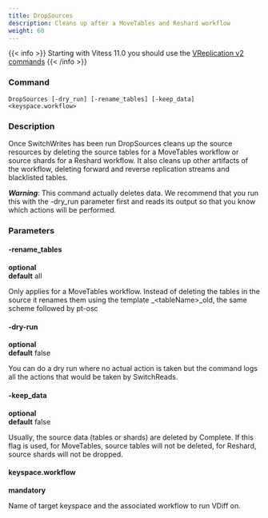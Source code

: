 ```yaml
---
title: DropSources
description: Cleans up after a MoveTables and Reshard workflow
weight: 60
---
```


{{< info >}}
Starting with Vitess 11.0 you should use the [VReplication v2 commands](../vreplication/v2)
{{< /info >}}

### Command

```
DropSources [-dry_run] [-rename_tables] [-keep_data] <keyspace.workflow>
```

### Description

Once SwitchWrites has been run DropSources cleans up the source resources by deleting the
source tables for a MoveTables workflow or source shards for a Reshard workflow. It also
cleans up other artifacts of the workflow, deleting forward and reverse replication streams and
blacklisted tables.

***Warning***: This command actually deletes data. We recommend that you run this
with the -dry_run parameter first and reads its output so that you know which actions will be performed.

### Parameters

#### -rename_tables
**optional**\
**default** all

<div class="cmd">
Only applies for a MoveTables workflow. Instead of deleting the tables in the source it renames them
using the template _&lt;tableName&gt;_old, the same scheme followed by pt-osc
</div>

#### -dry-run
**optional**\
**default** false

<div class="cmd">
You can do a dry run where no actual action is taken but the command logs all the actions that would be taken
by SwitchReads.
</div>

#### -keep_data
**optional**\
**default** false

<div class="cmd">

Usually, the source data (tables or shards) are deleted by Complete. If this flag is used, for MoveTables, source tables will not be deleted, for Reshard, source shards will not be dropped.

</div>

#### keyspace.workflow
**mandatory**

<div class="cmd">
Name of target keyspace and the associated workflow to run VDiff on.
</div>
